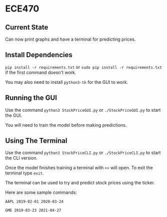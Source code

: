 # ECE470

## Current State
Can now print graphs and have a terminal for predicting prices.

## Install Dependencies
`pip install -r requirements.txt` or `sudo pip install -r requirements.txt` if the first command doesn't work.

You may also need to install `python3-tk` for the GUI to work.

## Running the GUI

Use the command `python3 StockPriceGUI.py` or `./StockPriceGUI.py` to start the GUI.

You will need to train the model before making predictions.

## Using The Terminal
Use the command `python3 StockPriceCLI.py` or `./StockPriceCLI.py` to start the CLI version.

Once the model finishes training a terminal with `>>` will open. To exit the terminal type `exit`.

The terminal can be used to try and predict stock prices using the ticker.

Here are some sample commands:

`AAPL 2019-02-01 2020-03-24`

`GME 2019-03-23 2021-04-27`
